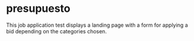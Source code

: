 # presupuesto
This job application test displays a landing page with a form for applying a bid depending on the categories chosen.


